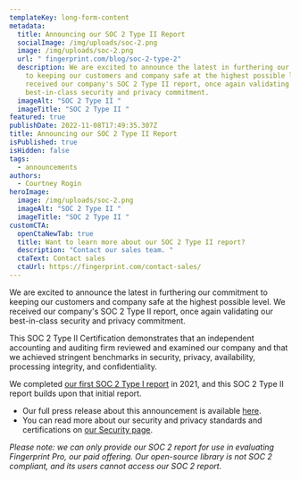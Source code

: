 ```yaml
---
templateKey: long-form-content
metadata:
  title: Announcing our SOC 2 Type II Report
  socialImage: /img/uploads/soc-2.png
  image: /img/uploads/soc-2.png
  url: " fingerprint.com/blog/soc-2-type-2"
  description: We are excited to announce the latest in furthering our commitment
    to keeping our customers and company safe at the highest possible level. We
    received our company's SOC 2 Type II report, once again validating our
    best-in-class security and privacy commitment.
  imageAlt: "SOC 2 Type II "
  imageTitle: "SOC 2 Type II "
featured: true
publishDate: 2022-11-08T17:49:35.307Z
title: Announcing our SOC 2 Type II Report
isPublished: true
isHidden: false
tags:
  - announcements
authors:
  - Courtney Rogin
heroImage:
  image: /img/uploads/soc-2.png
  imageAlt: "SOC 2 Type II "
  imageTitle: "SOC 2 Type II "
customCTA:
  openCtaNewTab: true
  title: Want to learn more about our SOC 2 Type II report?
  description: "Contact our sales team. "
  ctaText: Contact sales
  ctaUrl: https://fingerprint.com/contact-sales/
---
```

We are excited to announce the latest in furthering our commitment to keeping our customers and company safe at the highest possible level. We received our company's SOC 2 Type II report, once again validating our best-in-class security and privacy commitment.

This SOC 2 Type II Certification demonstrates that an independent accounting and auditing firm reviewed and examined our company and that we achieved stringent benchmarks in security, privacy, availability, processing integrity, and confidentiality. 

We completed [our first SOC 2 Type I report](https://fingerprint.com/blog/soc-2-type-1/) in 2021, and this SOC 2 Type II report builds upon that initial report. 

* Our full press release about this announcement is available [here](https://www.businesswire.com/news/home/20221108005314/en/Fingerprint-Achieves-SOC-2-Type-II-Certification). 
* You can read more about our security and privacy standards and certifications on [our Security page](https://fingerprint.com/security/).

*Please note: we can only provide our SOC 2 report for use in evaluating Fingerprint Pro, our paid offering. Our open-source library is not SOC 2 compliant, and its users cannot access our SOC 2 report.*